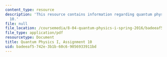 ```yaml
---
content_type: resource
description: 'This resource contains information regarding quantum physics: Assignment
  10.'
file: null
file_location: /coursemedia/8-04-quantum-physics-i-spring-2016/badeeaf5742e3b1b60c69056933911bd_MIT8_04S16_ps10_2016.pdf
file_type: application/pdf
resourcetype: Document
title: Quantum Physics I, Assignment 10
uid: badeeaf5-742e-3b1b-60c6-9056933911bd
---
```

